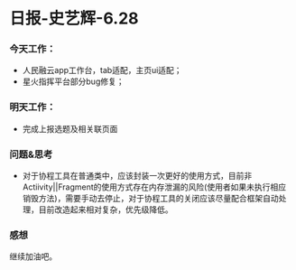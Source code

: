 # 日报-史艺辉-6.28

### 今天工作：

- 人民融云app工作台，tab适配，主页ui适配；
- 星火指挥平台部分bug修复；

### 明天工作：

- 完成上报选题及相关联页面

### 问题&思考

- 对于协程工具在普通类中，应该封装一次更好的使用方式，目前非Actiivity||Fragment的使用方式存在内存泄漏的风险(使用者如果未执行相应销毁方法)，需要手动去停止，对于协程工具的关闭应该尽量配合框架自动处理，目前改造起来相对复杂，优先级降低。

### 感想

继续加油吧。